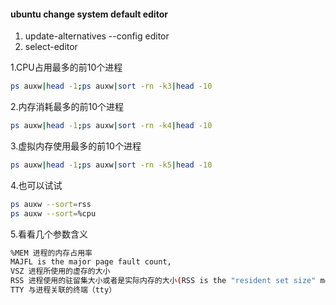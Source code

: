 #### ubuntu change system default editor
1. update-alternatives --config editor
2. select-editor

1.CPU占用最多的前10个进程
```bash
ps auxw|head -1;ps auxw|sort -rn -k3|head -10
```
2.内存消耗最多的前10个进程
```bash
ps auxw|head -1;ps auxw|sort -rn -k4|head -10
```
3.虚拟内存使用最多的前10个进程
```bash
ps auxw|head -1;ps auxw|sort -rn -k5|head -10
```
4.也可以试试
```bash
ps auxw --sort=rss
ps auxw --sort=%cpu
```
5.看看几个参数含义
```bash
%MEM 进程的内存占用率
MAJFL is the major page fault count,
VSZ 进程所使用的虚存的大小
RSS 进程使用的驻留集大小或者是实际内存的大小(RSS is the "resident set size" meaning physical memory used)
TTY 与进程关联的终端（tty）
```
